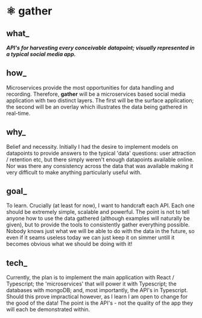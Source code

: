 # ⚛ gather

## what\_

**_API's for harvesting every conceivable datapoint; visually represented in a typical social media app._**

## how\_

Microservices provide the most opportunities for data handling and recording. Therefore, **gather** will be a microservices based social media application with two distinct layers. The first will be the surface application; the second will be an overlay which illustrates the data being gathered in real-time.

## why\_

Belief and necessity. Initially I had the desire to implement models on datapoints to provide answers to the typical 'data' questions: user attraction / retention etc, but there simply weren't enough datapoints available online. Nor was there any consistency across the data that was available making it very difficult to make anything particularly useful with.

## goal\_

To learn. Crucially (at least for now), I want to handcraft each API. Each one should be extremely simple, scalable and powerful. The point is not to tell anyone how to use the data gathered (although examples will naturally be given), but to provide the tools to consistently gather everything possible. Nobody knows just what we will be able to do with the data in the future, so even if it seams useless today we can just keep it on simmer untill it becomes obvious what we should be doing with it!

## tech\_

Currently, the plan is to implement the main application with React / Typescript; the 'microservices' that will power it with Typescript; the databases with mongoDB; and, most importantly, the API's in Typescript. Should this prove impractical however, as I learn I am open to change for the good of the data! The point is the API's - not the quality of the app they will each be demonstrated within.
